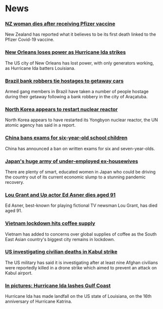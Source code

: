 # News
### [NZ woman dies after receiving Pfizer vaccine](https://www.bbc.com/news/world-asia-58380867)
New Zealand has reported what it believes to be its first death linked to the Pfizer Covid-19 vaccine. 
### [New Orleans loses power as Hurricane Ida strikes](https://www.bbc.com/news/world-us-canada-58378788)
The US city of New Orleans has lost power, with only generators working, as Hurricane Ida batters Louisiana. 
### [Brazil bank robbers tie hostages to getaway cars](https://www.bbc.com/news/world-latin-america-58382410)
Armed gang members in Brazil have taken a number of people hostage during their getaway following a bank robbery in the city of Araçatuba.
### [North Korea appears to restart nuclear reactor](https://www.bbc.com/news/world-asia-58380547)
North Korea appears to have restarted its Yongbyon nuclear reactor, the UN atomic agency has said in a report. 
### [China bans exams for six-year-old school children](https://www.bbc.com/news/world-asia-china-58380792)
China has announced a ban on written exams for six and seven-year-olds.
### [Japan's huge army of under-employed ex-housewives](https://www.bbc.com/news/business-58301604)
There are plenty of smart, educated women in Japan who could be driving the country out of its current economic slump to a stunning pandemic recovery. 
### [Lou Grant and Up actor Ed Asner dies aged 91](https://www.bbc.com/news/world-us-canada-58380089)
Ed Asner, best-known for playing fictional TV newsman Lou Grant, has died aged 91.
### [Vietnam lockdown hits coffee supply](https://www.bbc.com/news/business-58380797)
Vietnam has added to concerns over global supplies of coffee as the South East Asian country's biggest city remains in lockdown.
### [US investigating civilian deaths in Kabul strike](https://www.bbc.com/news/world-asia-58380791)
The US military has said it is investigating after at least nine Afghan civilians were reportedly killed in a drone strike which aimed to prevent an attack on Kabul airport.
### [In pictures: Hurricane Ida lashes Gulf Coast](https://www.bbc.com/news/world-us-canada-58380820)
Hurricane Ida has made landfall on the US state of Louisiana, on the 16th anniversary of Hurricane Katrina.
